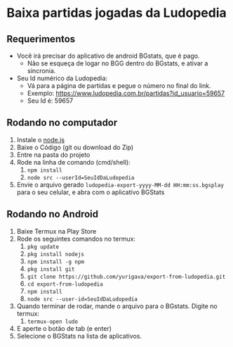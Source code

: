 # Baixa partidas jogadas da Ludopedia
## Requerimentos
* Você irá precisar do aplicativo de android BGstats, que é pago.
    * Não se esqueça de logar no BGG dentro do BGstats, e ativar a sincronia.
* Seu Id numérico da Ludopedia:
    * Vá para a página de partidas e pegue o número no final do link.
    * Exemplo: https://www.ludopedia.com.br/partidas?id_usuario=59657
    * Seu Id é: 59657
## Rodando no computador
1. Instale o [node.js](https://nodejs.org/en/download/)
2. Baixe o Código (git ou download do Zip)
3. Entre na pasta do projeto
4. Rode na linha de comando (cmd/shell):
	1. `npm install`
	2. `node src --userId=SeuIdDaLudopedia`
5. Envie o arquivo gerado `ludopedia-export-yyyy-MM-dd HH:mm:ss.bgsplay` para o seu celular, e abra com o aplicativo BGStats

## Rodando no Android
1. Baixe Termux na Play Store
2. Rode os seguintes comandos no termux:
    1. `pkg update`
    2. `pkg install nodejs`
    3. `npm install -g npm`
    4. `pkg install git`
    5. `git clone https://github.com/yurigava/export-from-ludopedia.git`
    6. `cd export-from-ludopedia`
    7. `npm install`
    8. `node src --user-id=SeuIdDaLudopedia`
3. Quando terminar de rodar, mande o arquivo para o BGstats. Digite no termux:
    1. `termux-open ludo`
4. E aperte o botão de tab (e enter)
5. Selecione o BGStats na lista de aplicativos.
